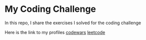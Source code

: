 # My Coding Challenge

In this repo, I share the exercises I solved for the coding challenge

Here is the link to my profiles
[codewars](https://www.codewars.com/users/Charizard17)
[leetcode](https://leetcode.com/Charizard17/)